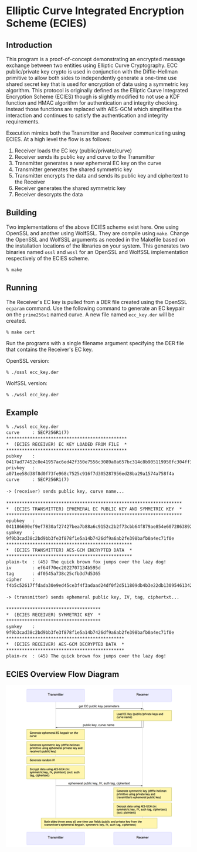 
# Elliptic Curve Integrated Encryption Scheme (ECIES)

## Introduction

This program is a proof-of-concept demonstrating an encrypted message
exchange between two entities using Elliptic Curve Cryptography. ECC
public/private key crypto is used in conjunction with the Diffie-Hellman
primitive to allow both sides to independently generate a one-time use
shared secret key that is used for encryption of data using a symmetric
key algorithm. This protocol is originally defined as the Elliptic Curve
Integrated Encryption Scheme (ECIES) though is slightly modified to not
use a KDF function and HMAC algorithm for authentication and integrity
checking. Instead those functions are replaced with AES-GCM which
simplifies the interaction and continues to satisfy the authentication
and integrity requirements.
 
Execution mimics both the Transmitter and Receiver communicating using
ECIES. At a high level the flow is as follows:

1. Receiver loads the EC key (public/private/curve)
2. Receiver sends its public key and curve to the Transmitter
3. Transmitter generates a new ephemeral EC key on the curve
4. Transmitter generates the shared symmetric key
5. Transmitter encrypts the data and sends its public key and ciphertext to the Receiver
6. Receiver generates the shared symmetric key
7. Receiver descrypts the data

## Building

Two implementations of the above ECIES scheme exist here. One using OpenSSL and
another using WolfSSL. They are compile using `make`. Change the OpenSSL and
WolfSSL arguments as needed in the Makefile based on the installation locations
of the libraries on your system. This generates two binaries named `ossl` and
`wssl` for an OpenSSL and WolfSSL implementation respectively of the ECIES
scheme.

```
% make
```

## Running

The Receiver's EC key is pulled from a DER file created using the OpenSSL
`ecparam` command. Use the following command to generate an EC keypair
on the `prime256v1` named curve. A new file named `ecc_key.der` will be
created.

```
% make cert
```
Run the programs with a single filename argument specifying the DER file that
contains the Receiver's EC key.

OpenSSL version:
```
% ./ossl ecc_key.der
```

WolfSSL version:
```
% ./wssl ecc_key.der
```

## Example

```
% ./wssl ecc_key.der
curve     : SECP256R1(7)
**********************************************
*  (ECIES RECEIVER) EC KEY LOADED FROM FILE  *
**********************************************
pubkey    : 0417ad77452c0e41957ac6ed42f350e7556c3089a0a657bc314c8b905119950fc304ff3a562907ee368fe6cffc31e204fb1a0517e365db43196b579fdccd7d11df
privkey   : a071ee58d38f8d0f73fe968c7525c916f7d305287956ed28ba29a1574a758f4a
curve     : SECP256R1(7)

-> (receiver) sends public key, curve name...

*******************************************************************
*  (ECIES TRANSMITTER) EPHEMERAL EC PUBLIC KEY AND SYMMETRIC KEY  *
*******************************************************************
epubkey   : 041186690ef9ef7830af27427bea7b88a6c9152c2b2f73cbb64f879ae854e6072863892041c8cbd7605ddab2e28a9dab998489352a1d77fedbbcf993628651767e
symkey    : 9f9b3cad38c2bd9bb3fe3f878f1e5a14b7426df9a6ab2fe398bafb0a4ec71f0e
************************************************
*  (ECIES TRANSMITTER) AES-GCM ENCRYPTED DATA  *
************************************************
plain-tx  : (45) The quick brown fox jumps over the lazy dog!
iv        : ef64f70ec2022707134b595d
tag       : df0545a738c25cfb3d7d5365
cipher    : f4b5c52617ffdada30e9ed45ce3f4f3adaad24df0f2d511809db4b3e22db1309546134225276d9b30f8590e687

-> (transmitter) sends ephemeral public key, IV, tag, ciphertxt...

************************************
*  (ECIES RECEIVER) SYMMETRIC KEY  *
************************************
symkey    : 9f9b3cad38c2bd9bb3fe3f878f1e5a14b7426df9a6ab2fe398bafb0a4ec71f0e
*********************************************
*  (ECIES RECEIVER) AES-GCM DECRYPTED DATA  *
*********************************************
plain-rx  : (45) The quick brown fox jumps over the lazy dog!
```

## ECIES Overview Flow Diagram

![Flow](flow/ecies_flow.mmd.png)

